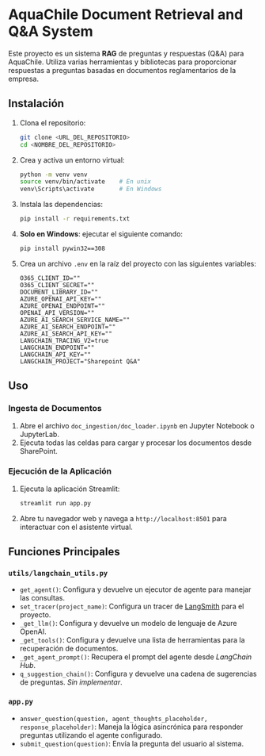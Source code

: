 # AquaChile Document Retrieval and Q&A System

Este proyecto es un sistema **RAG** de preguntas y respuestas (Q&A) para AquaChile. Utiliza varias herramientas y bibliotecas para proporcionar respuestas a preguntas basadas en documentos reglamentarios de la empresa.

## Instalación

1. Clona el repositorio:

    ```sh
    git clone <URL_DEL_REPOSITORIO>
    cd <NOMBRE_DEL_REPOSITORIO>
    ```

2. Crea y activa un entorno virtual:

    ```sh
    python -m venv venv
    source venv/bin/activate    # En unix
    venv\Scripts\activate       # En Windows
    ```

3. Instala las dependencias:

    ```sh
    pip install -r requirements.txt
    ```

4. **Solo en Windows**: ejecutar el siguiente comando:

    ```sh
    pip install pywin32==308
    ```

5. Crea un archivo `.env` en la raíz del proyecto con las siguientes variables:

    ```env
    O365_CLIENT_ID=""
    O365_CLIENT_SECRET=""
    DOCUMENT_LIBRARY_ID=""
    AZURE_OPENAI_API_KEY=""
    AZURE_OPENAI_ENDPOINT=""
    OPENAI_API_VERSION=""
    AZURE_AI_SEARCH_SERVICE_NAME=""
    AZURE_AI_SEARCH_ENDPOINT=""
    AZURE_AI_SEARCH_API_KEY=""
    LANGCHAIN_TRACING_V2=true
    LANGCHAIN_ENDPOINT=""
    LANGCHAIN_API_KEY=""
    LANGCHAIN_PROJECT="Sharepoint Q&A"
    ```

## Uso

### Ingesta de Documentos

1. Abre el archivo `doc_ingestion/doc_loader.ipynb` en Jupyter Notebook o JupyterLab.
2. Ejecuta todas las celdas para cargar y procesar los documentos desde SharePoint.

### Ejecución de la Aplicación

1. Ejecuta la aplicación Streamlit:

    ```sh
    streamlit run app.py
    ```

2. Abre tu navegador web y navega a `http://localhost:8501` para interactuar con el asistente virtual.

## Funciones Principales

### `utils/langchain_utils.py`

- `get_agent()`: Configura y devuelve un ejecutor de agente para manejar las consultas.
- `set_tracer(project_name)`: Configura un tracer de [LangSmith](https://www.langchain.com/langsmith) para el proyecto.
- `_get_llm()`: Configura y devuelve un modelo de lenguaje de Azure OpenAI.
- `_get_tools()`: Configura y devuelve una lista de herramientas para la recuperación de documentos.
- `_get_agent_prompt()`: Recupera el prompt del agente desde *LangChain Hub*.
- `q_suggestion_chain()`: Configura y devuelve una cadena de sugerencias de preguntas. *Sin implementar*.

### `app.py`

- `answer_question(question, agent_thoughts_placeholder, response_placeholder)`: Maneja la lógica asincrónica para responder preguntas utilizando el agente configurado.
- `submit_question(question)`: Envía la pregunta del usuario al sistema.
